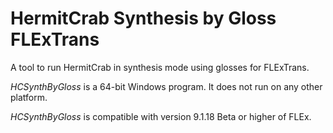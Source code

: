 # HermitCrab Synthesis by Gloss FLExTrans
A tool to run HermitCrab in synthesis mode using glosses for FLExTrans.

*HCSynthByGloss* is a 64-bit Windows program.  It does not run on any other platform.

*HCSynthByGloss* is compatible with version 9.1.18 Beta or higher of FLEx.

<!---
See https://github.com/sillsdev/pcpatrflex/tree/master/PcPatrFLExDll/doc/UserDocumentation.pdf for more.
-->

<!---
The installer can be downloaded at https://github.com/sillsdev/pcpatrflex/tree/master/Installer/Output/UsePcPatrWithFLExDllSetup.exe.
-->
